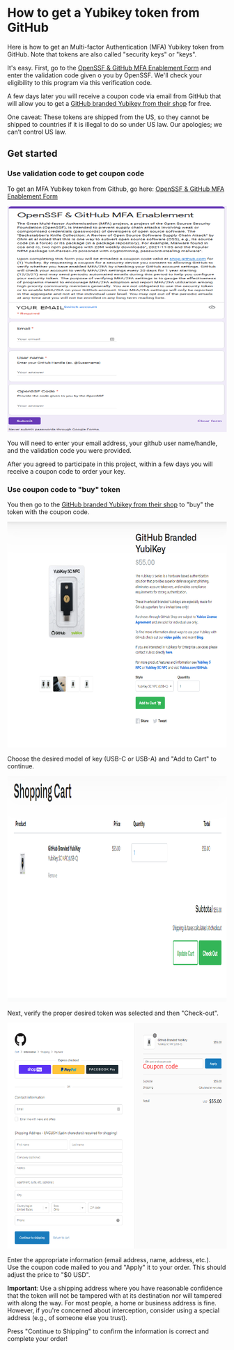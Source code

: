 # How to get a Yubikey token from GitHub

Here is how to get an Multi-factor Authentication (MFA) Yubikey
token from GitHub.
Note that tokens are also called "security keys" or "keys".

It's easy.
First, go to the [OpenSSF & GitHub MFA Enablement Form](https://forms.gle/zYLbdmGsgAFbeZr26) and enter the validation code given o you by OpenSSF.
We'll check your eligibility to this program via this verification code.

A few days later you will receive a coupon code via email from GitHub
that will allow you to get
a [GitHub branded Yubikey from their shop](https://thegithubshop.com/products/github-branded-yubikey?_pos=1&_sid=4893867a7&_ss=r)
for free.

One caveat: These tokens are
shipped from the US, so they cannot be shipped to countries if it
is illegal to do so under US law.
Our apologies; we can’t control US law.

## Get started
### Use validation code to get coupon code

To get an MFA Yubikey token from Github, go here:
[OpenSSF & GitHub MFA Enablement Form](https://forms.gle/zYLbdmGsgAFbeZr26)

<img src="github-key-1.png" alt="drawing" width="774" height="519"/>

You will need to enter your email address, your github user name/handle, and the validation code you were provided.

After you agreed to participate in this project, within a few days
you will receive a coupon code to order your key.

### Use coupon code to "buy" token

You then go to the [GitHub branded Yubikey from their shop](https://thegithubshop.com/products/github-branded-yubikey?_pos=1&_sid=4893867a7&_ss=r) to "buy" the token with the coupon code.

<img src="github-key-2.png" alt="drawing" width="774" height="519"/>

Choose the desired model of key (USB-C or USB-A) and "Add to Cart" to continue.

<img src="github-key-3.png" alt="drawing" width="774" height="519"/>

Next, verify the proper desired token was selected and then "Check-out".

<img src="github-key-4.png" alt="drawing" width="774" height="519"/>

Enter the appropriate information (email address, name, address, etc.).  
Use the coupon code mailed to you and "Apply" it to your order.  This should adjust the price to "$0 USD".

**Important**: Use a shipping address where you have reasonable confidence
that the token will not be tampered with at its destination nor
will tampered with along the way. For most
people, a home or business address is fine.
However, if you're concerned about interception,
consider using a special address (e.g., of someone else you trust).

Press "Continue to Shipping" to confirm the information is correct and complete your order!
